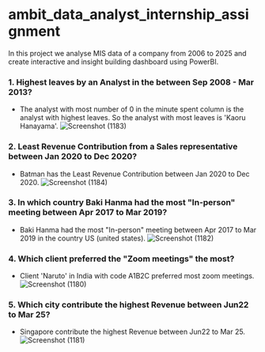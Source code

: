 # ambit_data_analyst_internship_assignment
In this project we analyse MIS data of a company from 2006 to 2025 and create interactive and insight building dashboard using PowerBI.
### 1. Highest leaves by an Analyst in the between Sep 2008 - Mar 2013?
* The analyst with most number of 0 in the minute spent column is the analyst with highest leaves. So the analyst with most leaves is 'Kaoru Hanayama'.
![Screenshot (1183)](https://github.com/user-attachments/assets/da001875-c7a9-4bf2-9999-fd7c1af99699)

### 2. Least Revenue Contribution from a Sales representative between Jan 2020 to Dec 2020?
* Batman has the Least Revenue Contribution between Jan 2020 to Dec 2020.
![Screenshot (1184)](https://github.com/user-attachments/assets/9a3ee5f0-3668-4d37-8c7d-3b5a4efcdd4c)

### 3. In which country Baki Hanma had the most "In-person" meeting between Apr 2017 to Mar 2019?
* Baki Hanma had the most "In-person" meeting between Apr 2017 to Mar 2019 in the country US (united states).
![Screenshot (1182)](https://github.com/user-attachments/assets/18dc9d1c-38aa-4435-a814-2b57b91156e0)

### 4. Which client preferred the "Zoom meetings" the most?
* Client 'Naruto' in India with code A1B2C preferred most zoom meetings.
  ![Screenshot (1180)](https://github.com/user-attachments/assets/7516c84e-9ad6-4456-8f14-cb8bfa8f6ce6)

### 5. Which city contribute the highest Revenue between Jun22 to Mar 25?
* Singapore contribute the highest Revenue between Jun22 to Mar 25.
![Screenshot (1181)](https://github.com/user-attachments/assets/88c60445-b964-4a7a-8f8a-6001c153d21d)


